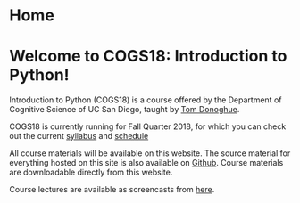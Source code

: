 ---
---

# Home

# Welcome to COGS18: Introduction to Python!

Introduction to Python (COGS18) is a course offered by the Department of Cognitive Science of UC San Diego, taught by [Tom Donoghue](http://tomdonoghue.github.io/).

COGS18 is currently running for Fall Quarter 2018, for which you can check out the current [syllabus](/assets/documents/syllabus.pdf) and [schedule](/assets/documents/schedule.pdf)

All course materials will be available on this website. The source material for everything hosted on this site is also available on [Github](https://github.com/COGS18). Course materials are downloadable directly from this website.

Course lectures are available as screencasts from [here](https://podcast.ucsd.edu/?q=COGS18).
